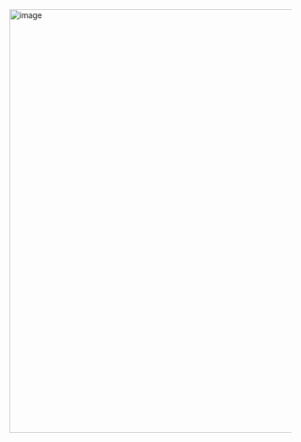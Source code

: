 <img width="756" alt="image" src="https://github.com/RevadiSundaram/ICodeThis-Projects/assets/47391816/6c9d3048-572f-4493-b403-ffa01bcd3699">
